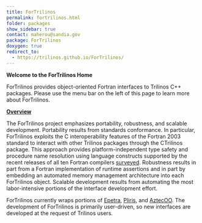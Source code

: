 ```yaml
---
title: ForTrilinos
permalink: fortrilinos.html
folder: packages
show_sidebar: true
contact: maherou@sandia.gov
package: ForTrilinos
doxygen: true
redirect_to:
  - https://trilinos.github.io/ForTrilinos/  
---
```


**Welcome to the ForTrilinos Home**

ForTrilinos provides object-oriented Fortran interfaces to Trilinos C++ packages. Please use the menu bar on the left of this page to learn more about ForTrilinos.

<span style="text-decoration: underline;">**Overview**</span>

The ForTrilinos project emphasizes portability, robustness, and scalable development. Portability results from standards conformance. In particular, ForTrilinos exploits the C interoperability features of the Fortran 2003 standard to interact with other Trilinos packages through the CTrilinos package. This approach provides platform-independent type safety and procedure name resolution using language constructs supported by the recent releases of all ten Fortran compilers [surveyed](http://portal.acm.org/ft_gateway.cfm?id=1961365&type=pdf&CFID=21623089&CFTOKEN=87671454 "Chivers and Sleightholme survey"). Robustness results in part from a Fortran implementation of runtime assertions and in part by embedding an automated memory management architecture into each ForTrilinos object. Scalable development results from automating the most labor-intensive portions of the interface development effort.

ForTrilinos currently wraps portions of [Epetra](epetra.html "Trilinos Epetra package"), [Pliris](pliris.html "Trilinos Pliris home"), and [AztecOO](aztecoo.html "Trilinos AztecOO home"). The development of ForTrilinos is primarily user-driven, so new interfaces are developed at the request of Trilinos users.
